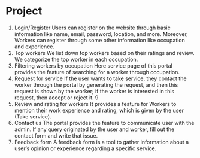 # Project
1. Login/Register
Users can register on the website through basic information like name, email,
password, location, and more. Moreover, Workers can register through some
other information like occupation and experience.
2. Top workers
We list down top workers based on their ratings and review. We categorize
the top worker in each occupation.
3. Filtering workers by occupation
Here service page of this portal provides the feature of searching for a worker
through occupation.
4. Request for service
If the user wants to take service, they contact the worker through the portal
by generating the request, and then this request is shown by the worker; if the
worker is interested in this request, then accept or reject it.
9
5. Review and rating for workers
It provides a feature for Workers to mention their work experience and rating,
which is given by the user (Take service).
6. Contact us
The portal provides the feature to communicate user with the admin. If any
query originated by the user and worker, fill out the contact form and write
that issue.
7. Feedback form
A feedback form is a tool to gather information about a user’s opinion or
experience regarding a specific service.


